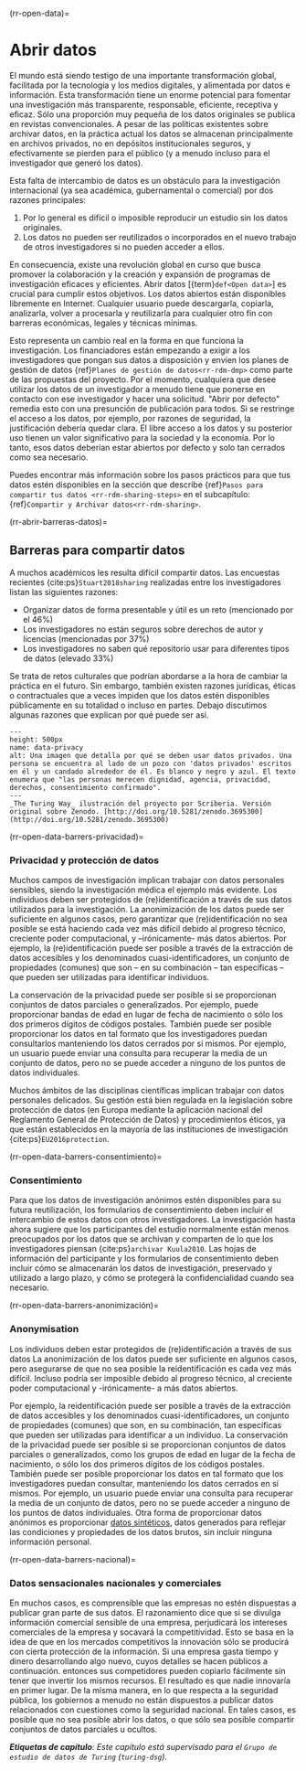 (rr-open-data)=
# Abrir datos

El mundo está siendo testigo de una importante transformación global, facilitada por la tecnología y los medios digitales, y alimentada por datos e información. Esta transformación tiene un enorme potencial para fomentar una investigación más transparente, responsable, eficiente, receptiva y eficaz. Sólo una proporción muy pequeña de los datos originales se publica en revistas convencionales. A pesar de las políticas existentes sobre archivar datos, en la práctica actual los datos se almacenan principalmente en archivos privados, no en depósitos institucionales seguros, y efectivamente se pierden para el público (y a menudo incluso para el investigador que generó los datos).

Esta falta de intercambio de datos es un obstáculo para la investigación internacional (ya sea académica, gubernamental o comercial) por dos razones principales:

1. Por lo general es difícil o imposible reproducir un estudio sin los datos originales.
2. Los datos no pueden ser reutilizados o incorporados en el nuevo trabajo de otros investigadores si no pueden acceder a ellos.

En consecuencia, existe una revolución global en curso que busca promover la colaboración y la creación y expansión de programas de investigación eficaces y eficientes. Abrir datos [{term}`def<Open data>`] es crucial para cumplir estos objetivos. Los datos abiertos están disponibles libremente en Internet. Cualquier usuario puede descargarla, copiarla, analizarla, volver a procesarla y reutilizarla para cualquier otro fin con barreras económicas, legales y técnicas mínimas.

Esto representa un cambio real en la forma en que funciona la investigación. Los financiadores están empezando a exigir a los investigadores que pongan sus datos a disposición y envíen los planes de gestión de datos {ref}`Planes de gestión de datos<rr-rdm-dmp>` como parte de las propuestas del proyecto. Por el momento, cualquiera que desee utilizar los datos de un investigador a menudo tiene que ponerse en contacto con ese investigador y hacer una solicitud. "Abrir por defecto" remedia esto con una presunción de publicación para todos. Si se restringe el acceso a los datos, por ejemplo, por razones de seguridad, la justificación debería quedar clara. El libre acceso a los datos y su posterior uso tienen un valor significativo para la sociedad y la economía. Por lo tanto, esos datos deberían estar abiertos por defecto y solo tan cerrados como sea necesario.

Puedes encontrar más información sobre los pasos prácticos para que tus datos estén disponibles en la sección que describe {ref}`Pasos para compartir tus datos <rr-rdm-sharing-steps>` en el subcapítulo: {ref}`Compartir y Archivar datos<rr-rdm-sharing>`.

(rr-abrir-barreras-datos)=
## Barreras para compartir datos
A muchos académicos les resulta difícil compartir datos. Las encuestas recientes {cite:ps}`Stuart2018sharing` realizadas entre los investigadores listan las siguientes razones:

- Organizar datos de forma presentable y útil es un reto (mencionado por el 46%)
- Los investigadores no están seguros sobre derechos de autor y licencias (mencionadas por 37%)
- Los investigadores no saben qué repositorio usar para diferentes tipos de datos (elevado 33%)

Se trata de retos culturales que podrían abordarse a la hora de cambiar la práctica en el futuro. Sin embargo, también existen razones jurídicas, éticas o contractuales que a veces impiden que los datos estén disponibles públicamente en su totalidad o incluso en partes. Debajo discutimos algunas razones que explican por qué puede ser así.

```{figure} ../../figures/data-privacy.jpg
---
height: 500px
name: data-privacy
alt: Una imagen que detalla por qué se deben usar datos privados. Una persona se encuentra al lado de un pozo con 'datos privados' escritos en él y un candado alrededor de él. Es blanco y negro y azul. El texto enumera que "las personas merecen dignidad, agencia, privacidad, derechos, consentimiento confirmado".
---
_The Turing Way_ ilustración del proyecto por Scriberia. Versión original sobre Zenodo. [http://doi.org/10.5281/zenodo.3695300](http://doi.org/10.5281/zenodo.3695300)
```

(rr-open-data-barrers-privacidad)=
### Privacidad y protección de datos

Muchos campos de investigación implican trabajar con datos personales sensibles, siendo la investigación médica el ejemplo más evidente. Los individuos deben ser protegidos de (re)identificación a través de sus datos utilizados para la investigación. La anonimización de los datos puede ser suficiente en algunos casos, pero garantizar que (re)identificación no sea posible se está haciendo cada vez más difícil debido al progreso técnico, creciente poder computacional, y –irónicamente- más datos abiertos. Por ejemplo, la (re)identificación puede ser posible a través de la extracción de datos accesibles y los denominados cuasi-identificadores, un conjunto de propiedades (comunes) que son – en su combinación – tan específicas – que pueden ser utilizadas para identificar individuos.

La conservación de la privacidad puede ser posible si se proporcionan conjuntos de datos parciales o generalizados. Por ejemplo, puede proporcionar bandas de edad en lugar de fecha de nacimiento o sólo los dos primeros dígitos de códigos postales. También puede ser posible proporcionar los datos en tal formato que los investigadores puedan consultarlos manteniendo los datos cerrados por sí mismos. Por ejemplo, un usuario puede enviar una consulta para recuperar la media de un conjunto de datos, pero no se puede acceder a ninguno de los puntos de datos individuales.

Muchos ámbitos de las disciplinas científicas implican trabajar con datos personales delicados. Su gestión está bien regulada en la legislación sobre protección de datos (en Europa mediante la aplicación nacional del Reglamento General de Protección de Datos) y procedimientos éticos, ya que están establecidos en la mayoría de las instituciones de investigación {cite:ps}`EU2016protection`.

(rr-open-data-barrers-consentimiento)=
### Consentimiento

Para que los datos de investigación anónimos estén disponibles para su futura reutilización, los formularios de consentimiento deben incluir el intercambio de estos datos con otros investigadores. La investigación hasta ahora sugiere que los participantes del estudio normalmente están menos preocupados por los datos que se archivan y comparten de lo que los investigadores piensan {cite:ps}`archivar Kuula2010`. Las hojas de información del participante y los formularios de consentimiento deben incluir cómo se almacenarán los datos de investigación, preservado y utilizado a largo plazo, y cómo se protegerá la confidencialidad cuando sea necesario.

(rr-open-data-barrers-anonimización)=
### Anonymisation

Los individuos deben estar protegidos de (re)identificación a través de sus datos La anonimización de los datos puede ser suficiente en algunos casos, pero asegurarse de que no sea posible la reidentificación es cada vez más difícil. Incluso podría ser imposible debido al progreso técnico, al creciente poder computacional y -irónicamente- a más datos abiertos.

Por ejemplo, la reidentificación puede ser posible a través de la extracción de datos accesibles y los denominados cuasi-identificadores, un conjunto de propiedades (comunes) que son, en su combinación, tan específicas que pueden ser utilizadas para identificar a un individuo. La conservación de la privacidad puede ser posible si se proporcionan conjuntos de datos parciales o generalizados, como los grupos de edad en lugar de la fecha de nacimiento, o sólo los dos primeros dígitos de los códigos postales. También puede ser posible proporcionar los datos en tal formato que los investigadores puedan consultar, manteniendo los datos cerrados en sí mismos. Por ejemplo, un usuario puede enviar una consulta para recuperar la media de un conjunto de datos, pero no se puede acceder a ninguno de los puntos de datos individuales. Otra forma de proporcionar datos anónimos es proporcionar [datos sintéticos](https://en.wikipedia.org/wiki/Synthetic_data), datos generados para reflejar las condiciones y propiedades de los datos brutos, sin incluir ninguna información personal.

(rr-open-data-barrers-nacional)=
### Datos sensacionales nacionales y comerciales

En muchos casos, es comprensible que las empresas no estén dispuestas a publicar gran parte de sus datos. El razonamiento dice que si se divulga información comercial sensible de una empresa, perjudicará los intereses comerciales de la empresa y socavará la competitividad. Esto se basa en la idea de que en los mercados competitivos la innovación sólo se producirá con cierta protección de la información. Si una empresa gasta tiempo y dinero desarrollando algo nuevo, cuyos detalles se hacen públicos a continuación. entonces sus competidores pueden copiarlo fácilmente sin tener que invertir los mismos recursos. El resultado es que nadie innovaría en primer lugar. De la misma manera, en lo que respecta a la seguridad pública, los gobiernos a menudo no están dispuestos a publicar datos relacionados con cuestiones como la seguridad nacional. En tales casos, es posible que no sea posible abrir los datos, o que sólo sea posible compartir conjuntos de datos parciales u ocultos.

***Etiquetas de capítulo**: Este capítulo está supervisado para el `Grupo de estudio de datos de Turing` (`turing-dsg`).*
